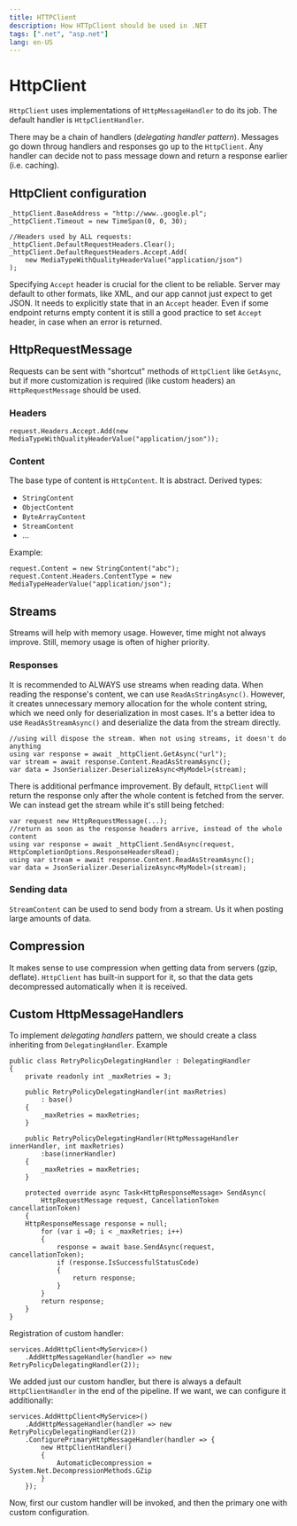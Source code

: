 ```yaml
---
title: HTTPClient
description: How HTTpClient should be used in .NET
tags: [".net", "asp.net"]
lang: en-US
---
```


# HttpClient

`HttpClient` uses implementations of `HttpMessageHandler` to do its job. The
default handler is `HttpClientHandler`.

There may be a chain of handlers (*delegating handler pattern*). Messages go
down throug handlers and responses go up to the `HttpClient`. Any handler can
decide not to pass message down and return a response earlier (i.e. caching).

## HttpClient configuration

```csharpharp
_httpClient.BaseAddress = "http://www..google.pl";
_httpClient.Timeout = new TimeSpan(0, 0, 30);

//Headers used by ALL requests:
_httpClient.DefaultRequestHeaders.Clear();
_httpClient.DefaultRequestHeaders.Accept.Add(
    new MediaTypeWithQualityHeaderValue("application/json")
);
```

Specifying `Accept` header is crucial for the client to be reliable. Server may
default to other formats, like XML, and our app cannot just expect to get JSON.
It needs to explicitly state that in an `Accept` header. Even if some endpoint
returns empty content it is still a good practice to set `Accept` header, in
case when an error is returned.

## HttpRequestMessage

Requests can be sent with "shortcut" methods of `HttpClient` like `GetAsync`,
but if more customization is required (like custom headers) an
`HttpRequestMessage` should be used.

### Headers

```csharpharp
request.Headers.Accept.Add(new MediaTypeWithQualityHeaderValue("application/json"));
```

### Content

The base type of content is `HttpContent`. It is abstract. Derived types:

- `StringContent`
- `ObjectContent`
- `ByteArrayContent`
- `StreamContent`
- ...

Example:

```csharpharp
request.Content = new StringContent("abc");
request.Content.Headers.ContentType = new MediaTypeHeaderValue("application/json");
```

## Streams

Streams will help with memory usage. However, time might not always improve.
Still, memory usage is often of higher priority.

### Responses

It is recommended to ALWAYS use streams when reading data. When reading the
response's content, we can use `ReadAsStringAsync()`. However, it creates
unnecessary memory allocation for the whole content string, which we need only
for deserialization in most cases. It's a better idea to use
`ReadAsStreamAsync()` and deserialize the data from the stream directly.

```csharpharp
//using will dispose the stream. When not using streams, it doesn't do anything
using var response = await _httpClient.GetAsync("url");
var stream = await response.Content.ReadAsStreamAsync();
var data = JsonSerializer.DeserializeAsync<MyModel>(stream);
```

There is additional perfmance improvement. By default, `HttpClient` will return
the response only after the whole content is fetched from the server. We can
instead get the stream while it's still being fetched:

```csharpharp
var request new HttpRequestMessage(...);
//return as soon as the response headers arrive, instead of the whole content
using var response = await _httpClient.SendAsync(request, HttpCompletionOptions.ResponseHeadersRead);
using var stream = await response.Content.ReadAsStreamAsync();
var data = JsonSerializer.DeserializeAsync<MyModel>(stream);
```

### Sending data

`StreamContent` can be used to send body from a stream. Us it when posting large
amounts of data.

## Compression

It makes sense to use compression when getting data from servers (gzip,
deflate). `HttpClient` has built-in support for it, so that the data gets
decompressed automatically when it is received.

## Custom HttpMessageHandlers

To implement *delegating handlers* pattern, we should create a class inheriting
from `DelegatingHandler`. Example

```csharpharp
public class RetryPolicyDelegatingHandler : DelegatingHandler 
{
    private readonly int _maxRetries = 3;

    public RetryPolicyDelegatingHandler(int maxRetries)
        : base()
    {
        _maxRetries = maxRetries;
    }
    
    public RetryPolicyDelegatingHandler(HttpMessageHandler innerHandler, int maxRetries)
        :base(innerHandler)
    {
        _maxRetries = maxRetries;
    }

    protected override async Task<HttpResponseMessage> SendAsync(
        HttpRequestMessage request, CancellationToken cancellationToken)
    {
    HttpResponseMessage response = null;
        for (var i =0; i < _maxRetries; i++)
        {
            response = await base.SendAsync(request, cancellationToken);
            if (response.IsSuccessfulStatusCode)
            {
                return response;
            }
        }
        return response;
    }
}
```

Registration of custom handler:

```csharpharp
services.AddHttpClient<MyService>()
    .AddHttpMessageHandler(handler => new RetryPolicyDelegatingHandler(2));
```

We added just our custom handler, but there is always a default
`HttpClientHandler` in the end of the pipeline. If we want, we can configure it
additionally:

```csharpharp
services.AddHttpClient<MyService>()
    .AddHttpMessageHandler(handler => new RetryPolicyDelegatingHandler(2))
    .ConfigurePrimaryHttpMessageHandler(handler => {
        new HttpClientHandler()
        {
            AutomaticDecompression = System.Net.DecompressionMethods.GZip   
        }
    });
```

Now, first our custom handler will be invoked, and then the primary one with
custom configuration.

